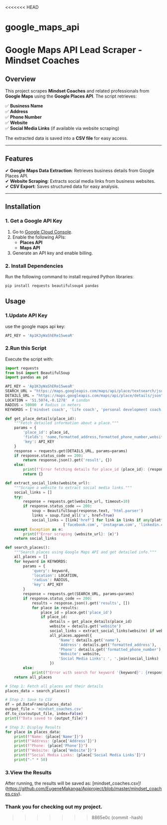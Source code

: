 <<<<<<< HEAD
# google_maps_api
# Google Maps API Lead Scraper - Mindset Coaches

## Overview
This project scrapes **Mindset Coaches** and related professionals from **Google Maps** using the **Google Places API**. The script retrieves:

✅ **Business Name**  
✅ **Address**  
✅ **Phone Number**  
✅ **Website**  
✅ **Social Media Links** (if available via website scraping)  

The extracted data is saved into a **CSV file** for easy access.

---

## Features
✔ **Google Maps Data Extraction**: Retrieves business details from Google Places API.  
✔ **Website Scraping**: Extracts social media links from business websites.  
✔ **CSV Export**: Saves structured data for easy analysis.    

---

## Installation

### 1. Get a Google API Key
1. Go to [Google Cloud Console](https://console.cloud.google.com/).
2. Enable the following APIs:
   - **Places API**
   - **Maps API**
3. Generate an API key and enable billing.

### 2. Install Dependencies
Run the following command to install required Python libraries:
```bash
pip install requests beautifulsoup4 pandas
```

## Usage

### 1.Update API Key
use the google maps api key:
```python
API_KEY = 'Ap1K3yWaShERe15weaR'
```

### 2.Run this Script
Execute the script with:
```python
import requests
from bs4 import BeautifulSoup
import pandas as pd

API_KEY = 'Ap1K3yWaShERe15weaR'
SEARCH_URL = "https://maps.googleapis.com/maps/api/place/textsearch/json"
DETAILS_URL = "https://maps.googleapis.com/maps/api/place/details/json"
LOCATION = '51.5074,-0.1278'  # London
RADIUS = 50000  # Radius in meters
KEYWORDS = ['mindset coach', 'life coach', 'personal development coach']

def get_place_details(place_id):
    """Fetch detailed information about a place."""
    params = {
        'place_id': place_id,
        'fields': 'name,formatted_address,formatted_phone_number,website',
        'key': API_KEY
    }
    response = requests.get(DETAILS_URL, params=params)
    if response.status_code == 200:
        return response.json().get('result', {})
    else:
        print(f"Error fetching details for place_id {place_id}: {response.status_code}")
        return {}

def extract_social_links(website_url):
    """Scrape a website to extract social media links."""
    social_links = []
    try:
        response = requests.get(website_url, timeout=10)
        if response.status_code == 200:
            soup = BeautifulSoup(response.text, 'html.parser')
            links = soup.find_all('a', href=True)
            social_links = [link['href'] for link in links if any(platform in link['href'] for platform in 
                          ['facebook.com', 'instagram.com', 'linkedin.com', 'twitter.com'])]
    except Exception as e:
        print(f"Error scraping {website_url}: {e}")
    return social_links

def search_places():
    """Search places using Google Maps API and get detailed info."""
    all_places = []
    for keyword in KEYWORDS:
        params = {
            'query': keyword,
            'location': LOCATION,
            'radius': RADIUS,
            'key': API_KEY
        }
        response = requests.get(SEARCH_URL, params=params)
        if response.status_code == 200:
            results = response.json().get('results', [])
            for place in results:
                place_id = place.get('place_id')
                if place_id:
                    details = get_place_details(place_id)
                    website = details.get('website')
                    social_links = extract_social_links(website) if website else []
                    all_places.append({
                        'Name': details.get('name'),
                        'Address': details.get('formatted_address'),
                        'Phone': details.get('formatted_phone_number'),
                        'Website': website,
                        'Social Media Links': ', '.join(social_links)
                    })
        else:
            print(f"Error with search for keyword '{keyword}': {response.status_code}")
    return all_places

# Step 1: Fetch all places and their details
places_data = search_places()

# Step 2: Save to CSV
df = pd.DataFrame(places_data)
output_file = 'mindset_coaches.csv'
df.to_csv(output_file, index=False)
print(f"Data saved to {output_file}")

# Step 3: Display Results
for place in places_data:
    print(f"Name: {place['Name']}")
    print(f"Address: {place['Address']}")
    print(f"Phone: {place['Phone']}")
    print(f"Website: {place['Website']}")
    print(f"Social Media Links: {place['Social Media Links']}")
    print("-" * 50)
```

### 3.View the Results
After running, the results will be saved as:
[mindset_coaches.csv]!(https://github.com/EugeneMakanga/Apiproject/blob/master/mindset_coaches.csv).

### Thank you for checking out my project.

>>>>>>> 8865e0c (commit -hash)
